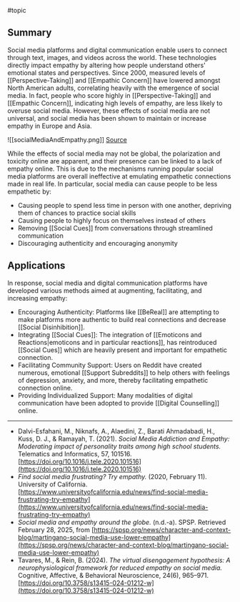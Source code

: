 #topic 
## Summary
Social media platforms and digital communication enable users to connect through text, images, and videos across the world. These technologies directly impact empathy by altering how people understand others' emotional states and perspectives. Since 2000, measured levels of [[Perspective-Taking]] and [[Empathic Concern]] have lowered amongst North American adults, correlating heavily with the emergence of social media. In fact, people who score highly in [[Perspective-Taking]] and [[Empathic Concern]], indicating high levels of empathy, are less likely to overuse social media. However, these effects of social media are not universal, and social media has been shown to maintain or increase empathy in Europe and Asia.

![[socialMediaAndEmpathy.png]]
[Source](https://www.agilitypr.com/pr-news/public-relations/digital-empathy-7-ways-for-pr-pros-to-foster-meaningful-connections-virtually/)

While the effects of social media may not be global, the polarization and toxicity online are apparent, and their presence can be linked to a lack of empathy online. This is due to the mechanisms running popular social media platforms are overall ineffective at emulating empathetic connections made in real life. In particular, social media can cause people to be less empathetic by:
- Causing people to spend less time in person with one another, depriving them of chances to practice social skills
- Causing people to highly focus on themselves instead of others 
- Removing [[Social Cues]] from conversations through streamlined communication
- Discouraging authenticity and encouraging anonymity
## Applications

In response, social media and digital communication platforms have developed various methods aimed at augmenting, facilitating, and increasing empathy:

- Encouraging Authenticity: Platforms like [[BeReal]] are attempting to make platforms more authentic to build real connections and decrease [[Social Disinhibition]].
- Integrating [[Social Cues]]: The integration of [[Emoticons and Reactions|emoticons and in particular reactions]], has reintroduced [[Social Cues]] which are heavily present and important for empathetic connection.
- Facilitating Community Support: Users on Reddit have created numerous, emotional [[Support Subreddits]] to help others with feelings of depression, anxiety, and more, thereby facilitating empathetic connection online.
- Providing Individualized Support: Many modalities of digital communication have been adopted to provide [[Digital Counselling]] online.

---

- Dalvi-Esfahani, M., Niknafs, A., Alaedini, Z., Barati Ahmadabadi, H., Kuss, D. J., & Ramayah, T. (2021). *Social Media Addiction and Empathy: Moderating impact of personality traits among high school students.* Telematics and Informatics, 57, 101516. [https://doi.org/10.1016/j.tele.2020.101516](https://doi.org/10.1016/j.tele.2020.101516)
- *Find social media frustrating? Try empathy.* (2020, February 11). University of California. [https://www.universityofcalifornia.edu/news/find-social-media-frustrating-try-empathy](https://www.universityofcalifornia.edu/news/find-social-media-frustrating-try-empathy)
- *Social media and empathy around the globe.* (n.d.-a). SPSP. Retrieved February 28, 2025, from [https://spsp.org/news/character-and-context-blog/martingano-social-media-use-lower-empathy](https://spsp.org/news/character-and-context-blog/martingano-social-media-use-lower-empathy)
- Tavares, M., & Rein, B. (2024). *The virtual disengagement hypothesis: A neurophysiological framework for reduced empathy on social media.* Cognitive, Affective, & Behavioral Neuroscience, 24(6), 965–971. [https://doi.org/10.3758/s13415-024-01212-w](https://doi.org/10.3758/s13415-024-01212-w)
